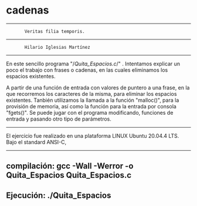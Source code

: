 # cadenas
********************************************************
           Veritas filia temporis.
-----------------------------------------------------------
           Hilario Iglesias Martínez
*******************************************************
En este sencillo programa "/*Quita_Espacios.c*/" .
Intentamos explicar un poco el trabajo con frases o cadenas,
en las cuales eliminamos los espacios  existentes.

A partir de una función de entrada con valores de puntero
a una frase, en la que recorremos los caracteres de la misma, para
eliminar los espacios existentes.
Tanbién utilizamos la llamada a la función "malloc()", para
la provisión de memoria, así como la función para la entrada por consola
"fgets()".
Se puede jugar con el programa modificando, funciones de entrada
y pasando otro tipo de parámetros.
*****************************************************************
El ejercicio fue realizado en una plataforma
LINUX Ubuntu 20.04.4 LTS.
Bajo el standard ANSI-C,

********************************************************************
compilación:
gcc -Wall -Werror -o Quita_Espacios Quita_Espacios.c
---------------------------------------------------------
Ejecución:
./Quita_Espacios
-----------------------------------------------------------
